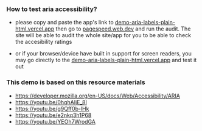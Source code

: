 ### How to test aria accessibility?

- please copy and paste the app's link to [demo-aria-labels-plain-html.vercel.app](https://demo-aria-labels-plain-html.vercel.app) then go to [pagespeed.web.dev](https://pagespeed.web.dev/) and run the audit. The site will be able to audit the whole site/app for you to be able to check the accesibility ratings

- or if your browser/device have built in support for screen readers, you may go directly to the [demo-aria-labels-plain-html.vercel.app](https://demo-aria-labels-plain-html.vercel.app) and test it out

### This demo is based on this resource materials

- https://developer.mozilla.org/en-US/docs/Web/Accessibility/ARIA
- https://youtu.be/0hqhAIjE_8I
- https://youtu.be/g9Qff0b-lHk
- https://youtu.be/e2nkq3h1P68
- https://youtu.be/YEOh7WrodGA
